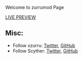 Welcome to zurrumod Page 

[LIVE PREVIEW](http://zurrumod.de)

## Misc:

* Follow xzurru: [Twitter](https://twitter.com/xzurru), [GitHub](https://github.com/xzurru)
* Follow Scyther: [Twitter](https://twitter.com/Scyther), [GitHub](https://github.com/Scyther)

